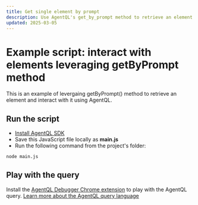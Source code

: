 ```yaml
---
title: Get single element by prompt
description: Use AgentQL's get_by_prompt method to retrieve an element and interact with it.
updated: 2025-03-05
---
```


# Example script: interact with elements leveraging getByPrompt method

This is an example of levergaing getByPrompt() method to retrieve an element and interact with it using AgentQL.

## Run the script

- [Install AgentQL SDK](https://docs.agentql.com/javascript-sdk/installation)
- Save this JavaScript file locally as **main.js**
- Run the following command from the project's folder:

```bash
node main.js
```

## Play with the query

Install the [AgentQL Debugger Chrome extension](https://docs.agentql.com/installation/chrome-extension-installation) to play with the AgentQL query. [Learn more about the AgentQL query language](https://docs.agentql.com/agentql-query/query-intro)
